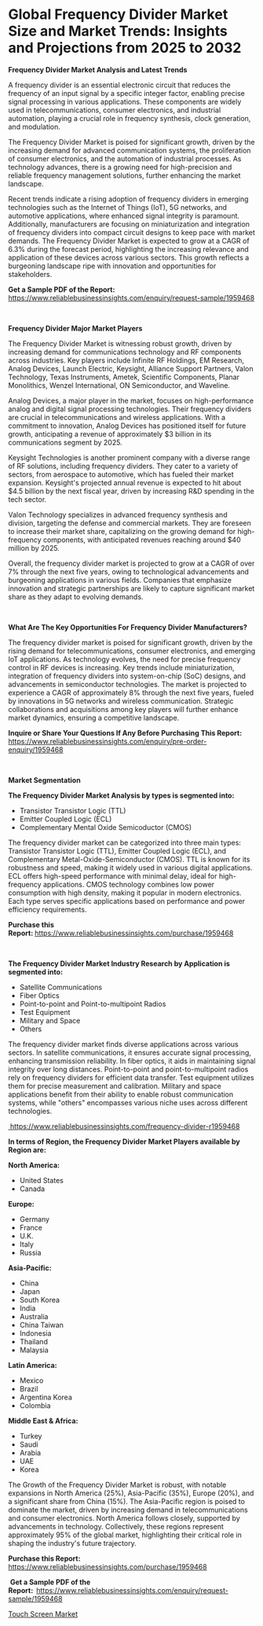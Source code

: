 <p><h1>Global Frequency Divider Market Size and Market Trends: Insights and Projections from 2025 to 2032</h1></p><p><strong>Frequency Divider Market Analysis and Latest Trends</strong></p>
<p><p>A frequency divider is an essential electronic circuit that reduces the frequency of an input signal by a specific integer factor, enabling precise signal processing in various applications. These components are widely used in telecommunications, consumer electronics, and industrial automation, playing a crucial role in frequency synthesis, clock generation, and modulation.</p><p>The Frequency Divider Market is poised for significant growth, driven by the increasing demand for advanced communication systems, the proliferation of consumer electronics, and the automation of industrial processes. As technology advances, there is a growing need for high-precision and reliable frequency management solutions, further enhancing the market landscape.</p><p>Recent trends indicate a rising adoption of frequency dividers in emerging technologies such as the Internet of Things (IoT), 5G networks, and automotive applications, where enhanced signal integrity is paramount. Additionally, manufacturers are focusing on miniaturization and integration of frequency dividers into compact circuit designs to keep pace with market demands. The Frequency Divider Market is expected to grow at a CAGR of 6.3% during the forecast period, highlighting the increasing relevance and application of these devices across various sectors. This growth reflects a burgeoning landscape ripe with innovation and opportunities for stakeholders.</p></p>
<p><strong>Get a Sample PDF of the Report:&nbsp;</strong> <a href="https://www.reliablebusinessinsights.com/enquiry/request-sample/1959468?utm_campaign=2174&utm_medium=2&utm_source=Github&utm_content=ia&utm_term=15022025&utm_id=frequency-divider">https://www.reliablebusinessinsights.com/enquiry/request-sample/1959468</a></p>
<p>&nbsp;</p>
<p><strong>Frequency Divider Major Market Players</strong></p>
<p><p>The Frequency Divider Market is witnessing robust growth, driven by increasing demand for communications technology and RF components across industries. Key players include Infinite RF Holdings, EM Research, Analog Devices, Launch Electric, Keysight, Alliance Support Partners, Valon Technology, Texas Instruments, Ametek, Scientific Components, Planar Monolithics, Wenzel International, ON Semiconductor, and Waveline.</p><p>Analog Devices, a major player in the market, focuses on high-performance analog and digital signal processing technologies. Their frequency dividers are crucial in telecommunications and wireless applications. With a commitment to innovation, Analog Devices has positioned itself for future growth, anticipating a revenue of approximately $3 billion in its communications segment by 2025.</p><p>Keysight Technologies is another prominent company with a diverse range of RF solutions, including frequency dividers. They cater to a variety of sectors, from aerospace to automotive, which has fueled their market expansion. Keysight's projected annual revenue is expected to hit about $4.5 billion by the next fiscal year, driven by increasing R&D spending in the tech sector.</p><p>Valon Technology specializes in advanced frequency synthesis and division, targeting the defense and commercial markets. They are foreseen to increase their market share, capitalizing on the growing demand for high-frequency components, with anticipated revenues reaching around $40 million by 2025.</p><p>Overall, the frequency divider market is projected to grow at a CAGR of over 7% through the next five years, owing to technological advancements and burgeoning applications in various fields. Companies that emphasize innovation and strategic partnerships are likely to capture significant market share as they adapt to evolving demands.</p></p>
<p>&nbsp;</p>
<p><strong>What Are The Key Opportunities For Frequency Divider Manufacturers?</strong></p>
<p><p>The frequency divider market is poised for significant growth, driven by the rising demand for telecommunications, consumer electronics, and emerging IoT applications. As technology evolves, the need for precise frequency control in RF devices is increasing. Key trends include miniaturization, integration of frequency dividers into system-on-chip (SoC) designs, and advancements in semiconductor technologies. The market is projected to experience a CAGR of approximately 8% through the next five years, fueled by innovations in 5G networks and wireless communication. Strategic collaborations and acquisitions among key players will further enhance market dynamics, ensuring a competitive landscape.</p></p>
<p><strong>Inquire or Share Your Questions If Any Before Purchasing This Report:</strong> <a href="https://www.reliablebusinessinsights.com/enquiry/pre-order-enquiry/1959468?utm_campaign=2174&utm_medium=2&utm_source=Github&utm_content=ia&utm_term=15022025&utm_id=frequency-divider">https://www.reliablebusinessinsights.com/enquiry/pre-order-enquiry/1959468</a></p>
<p>&nbsp;</p>
<p><strong>Market Segmentation</strong></p>
<p><strong>The Frequency Divider Market Analysis by types is segmented into:</strong></p>
<p><ul><li>Transistor Transistor Logic (TTL)</li><li>Emitter Coupled Logic (ECL)</li><li>Complementary Mental Oxide Semicoductor (CMOS)</li></ul></p>
<p><p>The frequency divider market can be categorized into three main types: Transistor Transistor Logic (TTL), Emitter Coupled Logic (ECL), and Complementary Metal-Oxide-Semiconductor (CMOS). TTL is known for its robustness and speed, making it widely used in various digital applications. ECL offers high-speed performance with minimal delay, ideal for high-frequency applications. CMOS technology combines low power consumption with high density, making it popular in modern electronics. Each type serves specific applications based on performance and power efficiency requirements.</p></p>
<p><strong>Purchase this Report:&nbsp;</strong><a href="https://www.reliablebusinessinsights.com/purchase/1959468?utm_campaign=2174&utm_medium=2&utm_source=Github&utm_content=ia&utm_term=15022025&utm_id=frequency-divider">https://www.reliablebusinessinsights.com/purchase/1959468</a></p>
<p>&nbsp;</p>
<p><strong>The Frequency Divider Market Industry Research by Application is segmented into:</strong></p>
<p><ul><li>Satellite Communications</li><li>Fiber Optics</li><li>Point-to-point and Point-to-multipoint Radios</li><li>Test Equipment</li><li>Military and Space</li><li>Others</li></ul></p>
<p><p>The frequency divider market finds diverse applications across various sectors. In satellite communications, it ensures accurate signal processing, enhancing transmission reliability. In fiber optics, it aids in maintaining signal integrity over long distances. Point-to-point and point-to-multipoint radios rely on frequency dividers for efficient data transfer. Test equipment utilizes them for precise measurement and calibration. Military and space applications benefit from their ability to enable robust communication systems, while "others" encompasses various niche uses across different technologies.</p></p>
<p><a href="https://www.reliablebusinessinsights.com/frequency-divider-r1959468?utm_campaign=2174&utm_medium=2&utm_source=Github&utm_content=ia&utm_term=15022025&utm_id=frequency-divider">&nbsp;https://www.reliablebusinessinsights.com/frequency-divider-r1959468</a></p>
<p><strong>In terms of Region, the Frequency Divider Market Players available by Region are:</strong></p>
<p>
    <p> <strong> North America: </strong>
        <ul>
            <li>United States</li>
            <li>Canada</li>
        </ul>
        </p> 
    <p> <strong> Europe: </strong>
        <ul>
            <li>Germany</li>
            <li>France</li>
            <li>U.K.</li>
            <li>Italy</li>
            <li>Russia</li>
        </ul>
        </p> 
    <p> <strong> Asia-Pacific: </strong>
        <ul>
            <li>China</li>
            <li>Japan</li>
            <li>South Korea</li>
            <li>India</li>
            <li>Australia</li>
            <li>China Taiwan</li>
            <li>Indonesia</li>
            <li>Thailand</li>
            <li>Malaysia</li>
        </ul>
        </p> 
    <p> <strong> Latin America: </strong>
        <ul>
            <li>Mexico</li>
            <li>Brazil</li>
            <li>Argentina Korea</li>
            <li>Colombia</li>
        </ul>
        </p> 
    <p> <strong> Middle East & Africa: </strong>
        <ul>
            <li>Turkey</li>
            <li>Saudi</li>
            <li>Arabia</li>
            <li>UAE</li>
            <li>Korea</li>
        </ul>
    </p>
    </p>
<p><p>The Growth of the Frequency Divider Market is robust, with notable expansions in North America (25%), Asia-Pacific (35%), Europe (20%), and a significant share from China (15%). The Asia-Pacific region is poised to dominate the market, driven by increasing demand in telecommunications and consumer electronics. North America follows closely, supported by advancements in technology. Collectively, these regions represent approximately 95% of the global market, highlighting their critical role in shaping the industry's future trajectory.</p></p>
<p><strong>Purchase this Report: </strong><a href="https://www.reliablebusinessinsights.com/purchase/1959468?utm_campaign=2174&utm_medium=2&utm_source=Github&utm_content=ia&utm_term=15022025&utm_id=frequency-divider">https://www.reliablebusinessinsights.com/purchase/1959468</a></p>
<p>&nbsp;<strong>Get a Sample PDF of the Report:&nbsp;&nbsp;</strong><a href="https://www.reliablebusinessinsights.com/enquiry/request-sample/1959468?utm_campaign=2174&utm_medium=2&utm_source=Github&utm_content=ia&utm_term=15022025&utm_id=frequency-divider">https://www.reliablebusinessinsights.com/enquiry/request-sample/1959468</a></p>
<p><strong></strong></p>
<p><p><a href="https://github.com/rosamariarocque98/Market-Research-Report-List-1/blob/main/touch-screen-market.md?utm_campaign=2174&utm_medium=2&utm_source=Github&utm_content=ia&utm_term=15022025&utm_id=frequency-divider">Touch Screen Market</a></p></p>